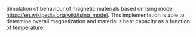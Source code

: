 Simulation of behaviour of magnetic materials based on Ising model https://en.wikipedia.org/wiki/Ising_model. This implementation is able to determine overall magnetization and material's heat capacity as a function of temperature.
